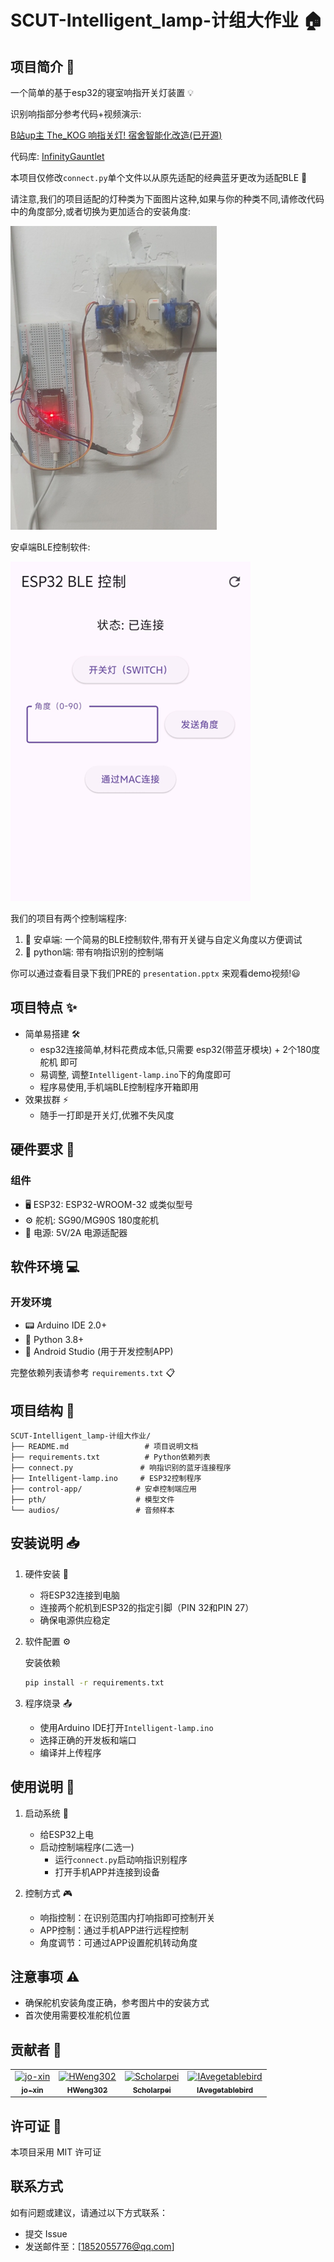 # SCUT-Intelligent_lamp-计组大作业 🏠

## 项目简介 📝

一个简单的基于esp32的寝室响指开关灯装置 💡

识别响指部分参考代码+视频演示:

[B站up主 The_KOG 响指关灯! 宿舍智能化改造(已开源)](https://www.bilibili.com/video/BV1UP411K7Xt/)

代码库: [InfinityGauntlet](https://github.com/TheKOG/InfinityGauntlet)

本项目仅修改`connect.py`单个文件以从原先适配的经典蓝牙更改为适配BLE 🔄

请注意,我们的项目适配的灯种类为下面图片这种,如果与你的种类不同,请修改代码中的角度部分,或者切换为更加适合的安装角度:

![](https://raw.githubusercontent.com/Scholarpei/PicGo_picture/main/library/20250521000210915.png)

安卓端BLE控制软件:

![](https://raw.githubusercontent.com/Scholarpei/PicGo_picture/main/library/20250521002448804.png)

我们的项目有两个控制端程序:

1. 📱 安卓端: 一个简易的BLE控制软件,带有开关键与自定义角度以方便调试
2. 🐍 python端: 带有响指识别的控制端

你可以通过查看目录下我们PRE的 `presentation.pptx` 来观看demo视频!😃

## 项目特点 ✨

- 简单易搭建 🛠️
  - esp32连接简单,材料花费成本低,只需要 esp32(带蓝牙模块) + 2个180度舵机 即可
  - 易调整, 调整`Intelligent-lamp.ino`下的角度即可
  - 程序易使用,手机端BLE控制程序开箱即用
- 效果拔群 ⚡
  - 随手一打即是开关灯,优雅不失风度

## 硬件要求 🔧

### 组件
- 🖥️ ESP32: ESP32-WROOM-32 或类似型号
- ⚙️ 舵机: SG90/MG90S 180度舵机
- 🔌 电源: 5V/2A 电源适配器

## 软件环境 💻

### 开发环境
- 📟 Arduino IDE 2.0+
- 🐍 Python 3.8+
- 📱 Android Studio (用于开发控制APP)

完整依赖列表请参考 `requirements.txt` 📋

## 项目结构 📁

```
SCUT-Intelligent_lamp-计组大作业/
├── README.md                 # 项目说明文档
├── requirements.txt          # Python依赖列表
├── connect.py               # 响指识别的蓝牙连接程序
├── Intelligent-lamp.ino     # ESP32控制程序
├── control-app/            # 安卓控制端应用
├── pth/                    # 模型文件
└── audios/                 # 音频样本
```

## 安装说明 📥

1. 硬件安装 🔌
   - 将ESP32连接到电脑
   - 连接两个舵机到ESP32的指定引脚（PIN 32和PIN 27）
   - 确保电源供应稳定

2. 软件配置 ⚙️

    安装依赖
    ```bash
    pip install -r requirements.txt
    ```

3. 程序烧录 📤
   - 使用Arduino IDE打开`Intelligent-lamp.ino`
   - 选择正确的开发板和端口
   - 编译并上传程序

## 使用说明 📖

1. 启动系统 🚀
   - 给ESP32上电
   - 启动控制端程序(二选一)
     - 运行`connect.py`启动响指识别程序
     - 打开手机APP并连接到设备

2. 控制方式 🎮
   - 响指控制：在识别范围内打响指即可控制开关
   - APP控制：通过手机APP进行远程控制
   - 角度调节：可通过APP设置舵机转动角度

## 注意事项 ⚠️

- 确保舵机安装角度正确，参考图片中的安装方式
- 首次使用需要校准舵机位置

## 贡献者 👥

<table>
  <tr>
    <td align="center">
      <a href="https://github.com/jo-xin">
        <img src="https://avatars.githubusercontent.com/jo-xin" width="100px;" alt="jo-xin"/>
        <br />
        <sub><b>jo-xin</b></sub>
      </a>
    </td>
    <td align="center">
      <a href="https://github.com/HWeng302">
        <img src="https://avatars.githubusercontent.com/HWeng302" width="100px;" alt="HWeng302"/>
        <br />
        <sub><b>HWeng302</b></sub>
      </a>
    </td>
    <td align="center">
      <a href="https://github.com/Scholarpei">
        <img src="https://avatars.githubusercontent.com/Scholarpei" width="100px;" alt="Scholarpei"/>
        <br />
        <sub><b>Scholarpei</b></sub>
      </a>
    </td>
    <td align="center">
      <a href="https://github.com/IAvegetablebird">
        <img src="https://avatars.githubusercontent.com/IAvegetablebird" width="100px;" alt="IAvegetablebird"/>
        <br />
        <sub><b>IAvegetablebird</b></sub>
      </a>
    </td>
  </tr>
</table>

## 许可证 📄

本项目采用 MIT 许可证

## 联系方式

如有问题或建议，请通过以下方式联系：
- 提交 Issue
- 发送邮件至：[1852055776@qq.com] 